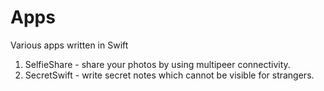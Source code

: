 # Apps
Various apps written in Swift
1. SelfieShare - share your photos by using multipeer connectivity.
2. SecretSwift - write secret notes which cannot be visible for strangers.
